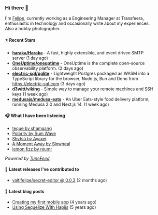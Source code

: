 ### Hi there 👋

I'm [Felipe](https://felipevm.com), currently working as a Engineering Manager at Transfeera, enthusiastic in technology and occasionally write about my experiences. Also a hobby photographer.

#### ⭐ Recent Stars
- **[haraka/Haraka](https://github.com/haraka/Haraka)** - A fast, highly extensible, and event driven SMTP server (1 day ago)
- **[OneUptime/oneuptime](https://github.com/OneUptime/oneuptime)** - OneUptime is the complete open-source observability platform. (2 days ago)
- **[electric-sql/pglite](https://github.com/electric-sql/pglite)** - Lightweight Postgres packaged as WASM into a TypeScript library for the browser, Node.js, Bun and Deno from https://electric-sql.com (3 days ago)
- **[d3witt/viking](https://github.com/d3witt/viking)** - Simple way to manage your remote machines and SSH keys (1 week ago)
- **[medusajs/medusa-eats](https://github.com/medusajs/medusa-eats)** - An Uber Eats-style food delivery platform, running Medusa 2.0 and Next.js 14. (1 week ago)

#### 🎧 What I have been listening
- [teque by shamgang](https://open.spotify.com/track/2pBHvVRaPkE8SXnKRFgxLj)
- [Polarity by Sum Wave](https://open.spotify.com/track/1LPwtnf0ErVnTcVGWwE2Iv)
- [Shytsù by Ayaxei](https://open.spotify.com/track/3pM4JILCyD5mEVAjVzsMho)
- [A Moment Away by Slowheal](https://open.spotify.com/track/4Je74aqRXHa2XlTQqg2obW)
- [lemon fizz by roumr](https://open.spotify.com/track/4s28VI3QU9kRBKY5ssorlP)

_Powered by [TuneFeed](https://tunefeed.app?ref=valtlfelipe-gh-profile)_ 

#### 🚀 Latest releases I've contributed to


- [valtlfelipe/secret-editor @ 0.0.2](https://github.com/valtlfelipe/secret-editor/releases/tag/0.0.2) (2 months ago)

#### 📄 Latest blog posts
- [Creating my first mobile app](https://felipevm.com/posts/creating-my-first-mobile-app/) (4 years ago)
- [Using Sequelize With Hapijs](https://felipevm.com/posts/using-sequelize-with-hapijs/) (5 years ago)
